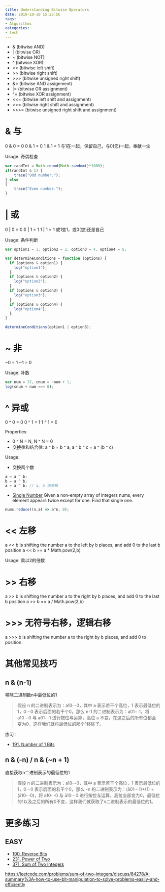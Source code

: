 ```yaml
---
title: Understanding Bitwise Operators
date: 2019-10-10 15:25:56
tags:
- Algorithms
categories:
- tech
---
```


* & (bitwise AND)
* | (bitwise OR)
* ~ (bitwise NOT)
* ^ (bitwise XOR)
* << (bitwise left shift)
* \>\> (bitwise right shift)
* \>\>\> (bitwise unsigned right shift)
* &= (bitwise AND assignment)
* |= (bitwise OR assignment)
* ^= (bitwise XOR assignment)
* <<= (bitwise left shift and assignment)
* \>\>= (bitwise right shift and assignment)
* \>\>\>= (bitwise unsigned right shift and assignment)

# & 与
0 & 0 = 0
0 & 1 = 0
1 & 1 = 1
与1在一起，保留自己，与0(您)一起，奉献一生

Usage: 奇偶检查
```js
var randInt = Math.round(Math.random()*1000);
if(randInt & 1) {
    trace("Odd number.");
} else
{
    trace("Even number.");
}
```

# | 或
0 | 0 = 0
0 | 1 = 1
1 | 1 = 1
或1变1，或0(您)还是自己

Usage: 条件判断
```js
var option1 = 1, option2 = 2, option3 = 4, option4 = 8; 

var determineConditions = function (options) {
  if (options & option1) {
    log("option1");
  }
  if (options & option2) {
    log("option2");
  }
  if (options & option3) {
    log("option3");
  }
  if (options & option4) {
    log("option4");
  }
}

determineConditions(option1 | option3);
```

# ~ 非
~0 = 1
~1 = 0

Usage: 补数
```js
var num = 37, cnum = ~num + 1; 
log(cnum + num === 0);
```

# ^ 异或
0 ^ 0 = 0
0 ^ 1 = 1
1 ^ 1 = 0

Properties:
* 0 ^ N = N, N ^ N = 0
* 交换律和结合律: a ^ b = b ^ a, a ^ b ^ c = a ^ (b ^ c)

Usage: 
* 交换两个数
```js
a = a ^ b;
b = a ^ b;
a = a ^ b; // a, b 值交换
```
* [Single Number](https://leetcode.com/problems/single-number/)
Given a non-empty array of integers nums, every element appears twice except for one. Find that single one.
```js
nums.reduce((n,a) => a^n, 0);
```

# << 左移
a << b is shifting the number a to the left by b places, and add 0 to the last b position
a << b == a * Math.pow(2,b)

Usage: 乘以2的倍数

# >> 右移
a >> b is shifting the number a to the right by b places, and add 0 to the last b position
a >> b == a / Math.pow(2,b)

# >>> 无符号右移，逻辑右移
a >>> b is shifting the number a to the right by b places, and add 0 to position.

# 其他常见技巧
## n & (n-1)
移除二进制数n中最低位的1
> 假设 n 的二进制表示为：a10⋯0，其中 a 表示若干个高位，1 表示最低位的1，0⋯0 表示后面的若干个0，那么 n-1 的二进制表示为：a01⋯1，将 a10⋯0 与 a01⋯1 进行按位与运算，高位 a 不变，在这之后的所有位都会变为0，这样我们就将最低位的那个1移除了。

练习：
* [191. Number of 1 Bits](https://leetcode.com/problems/number-of-1-bits/)

## n & (-n) / n & (~n + 1)
直接获取n二进制表示的最低位的1
> 假设 n 的二进制表示为：a10⋯0，其中 a 表示若干个高位，1 表示最低位的1，0⋯0 表示后面的若干个0，那么 -n 的二进制表示为：(ā01⋯1)+(1) = (ā10⋯0)，将 a10⋯0 与 ā10⋯0 进行按位与运算，高位全部变为0，最低位的1以及之后的所有0不变，这样我们就获取了n二进制表示的最低位的1。

# 更多练习
## EASY
* [190. Reverse Bits](https://leetcode.com/problems/reverse-bits/)
* [231. Power of Two](https://leetcode.com/problems/power-of-two/)
* [371. Sum of Two Integers](https://leetcode.com/problems/sum-of-two-integers/)


https://leetcode.com/problems/sum-of-two-integers/discuss/84278/A-summary%3A-how-to-use-bit-manipulation-to-solve-problems-easily-and-efficiently